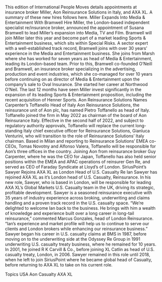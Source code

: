 This edition of International People Moves details appointments at insurance broker Miller, Aon Reinsurance Solutions in Italy, and AXA XL.
A summary of these new hires follows here.
Miller Expands Into Media & Entertainment With Bramwell Hire
Miller, the London-based independent specialist re/insurance broker, announced the appointment of Susana Bramwell to lead Miller’s expansion into Media, TV and Film. Bramwell will join Miller later this year and become part of a market leading Sports & Entertainment business, which sits within Special Risks.
A sector expert with a well-established track record, Bramwell joins with over 30 years’ experience in the Media and Entertainment business. She joins from Marsh where she has worked for seven years as head of Media & Entertainment, leading its London-based team. Prior to this, Bramwell co-founded O’Neill and Bramwell, an insurance broker specializing in the advertising, production and event industries, which she co-managed for over 10 years before continuing on as director of Media & Entertainment upon the company’s sale to Oval Insurance. She started her career at Northwood O’Neil.
The last 12 months have seen Miller invest significantly in the expansion of its leading Sports & Entertainment proposition, including the recent acquisition of Henner Sports.
Aon Reinsurance Solutions Names Carpenter’s Toffanello Head of Italy
Aon Reinsurance Solutions, the reinsurance unit of Aon plc, has named Pietro Toffanello as head of Italy. Toffanello joined the firm in May 2022 as chairman of the board of Aon Reinsurance Italy.
Effective in the second half of 2022, and subject to regulatory authority approvals, Toffanello will replace the current long-standing Italy chief executive officer for Reinsurance Solutions, Gianluca Venturini, who will transition to the role of Reinsurance Solutions’ Italy chairman.
Based in Milan and reporting to Reinsurance Solutions’ EMEA co-CEOs, Tomas Novotny and Alfonso Valera, Toffanello will be responsible for Aon’s three offices in the country.
Joining Aon from reinsurance broker Guy Carpenter, where he was the CEO for Japan, Toffanello has also held senior positions within the EMEA and APAC operations of reinsurer Gen Re, and served as CEO of Faraday Syndicate at Lloyd’s of London.
SiriusPoint’s Sawyer Rejoins AXA XL as London Head of U.S. Casualty Re
Ian Sawyer has rejoined AXA XL as it’s London head of U.S. Casualty, Reinsurance.
In his new role, Sawyer, who is based in London, will be responsible for leading AXA XL’s Global Markets U.S. Casualty team in the UK, driving its strategic, profitable development.
Sawyer is a seasoned reinsurance executive with 35 years of industry experience across broking, underwriting and claims handling and a proven track record in the U.S. casualty space.
“We’re delighted to welcome Ian back to the business. He brings with him a wealth of knowledge and experience built over a long career in long-tail reinsurance,” commented Marcus Gonzales, head of London Reinsurance. “Ian’s experience and market profile will help us to continue to serve our clients and London brokers while enhancing our reinsurance business.”
Sawyer began his career in U.S. casualty claims at BMS in 1987, before moving on to the underwriting side at the Odyssey Re Group in 1991 underwriting U.S. casualty treaty business, where he remained for 10 years.
In 2001, he joined R K Carvill & Co., before joining XL Catlin as head of U.S. casualty treaty, London, in 2006. Sawyer remained in this role until 2018, when he left to join SiriusPoint where he became global head of Casualty, before returning to AXA XL to take on his current role.

Topics
USA
Aon
Casualty
AXA XL

